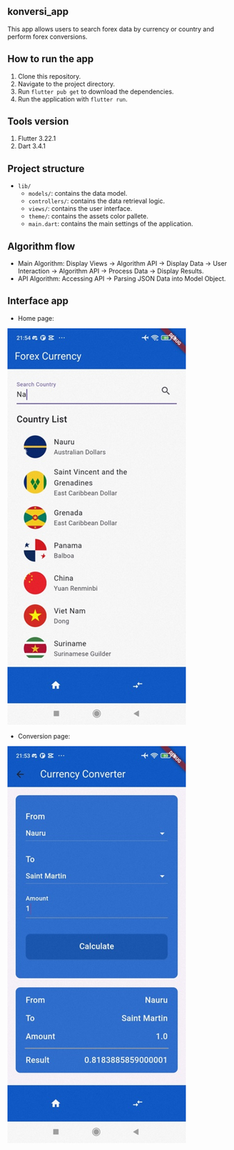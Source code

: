 ## konversi_app

This app allows users to search forex data by currency or country and perform forex conversions.

## How to run the app

1. Clone this repository.
2. Navigate to the project directory.
3. Run `flutter pub get` to download the dependencies.
4. Run the application with `flutter run`.

## Tools version

1. Flutter 3.22.1
2. Dart 3.4.1

## Project structure

- `lib/`
  - `models/`: contains the data model.
  - `controllers/`: contains the data retrieval logic.
  - `views/`: contains the user interface.
  - `theme/`: contains the assets color pallete.
  - `main.dart`: contains the main settings of the application.

## Algorithm flow

- Main Algorithm: Display Views -> Algorithm API -> Display Data -> User Interaction -> Algorithm API -> Process Data -> Display Results.
- API Algorithm: Accessing API -> Parsing JSON Data into Model Object.

## Interface app

- Home page:
<img src="https://github.com/novendra27/konversi_app/blob/main/screenshots/home_page_screenshot.jpg" alt="Home page" width="400"/>

- Conversion page:
<img src="https://github.com/novendra27/konversi_app/blob/main/screenshots/conversion_page_screenshot.jpg" alt="Home page" width="400"/>
